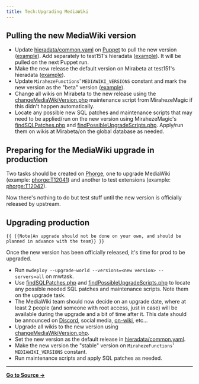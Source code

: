 ```yaml
---
title: Tech:Upgrading MediaWiki
---
```


## Pulling the new MediaWiki version

* Update [hieradata/common.yaml](https://meta.miraheze.org/wiki/github:miraheze/puppet/blob/master/hieradata/common.yaml) on [Puppet](/tech-docs/techpuppet) to pull the new version ([example](https://meta.miraheze.org/wiki/github:miraheze/puppet/blob/706206b92cb428ac4223f829b45289066d4e4b05/hieradata/common.yaml#L11C1-L12C22)). Add separately to test151's hieradata ([example](https://meta.miraheze.org/wiki/github:miraheze/puppet/commit/3034cf5fb05ac1bff0dbe216ee36d24d815ca945)). It will be pulled on the next Puppet run.
* Make the new release the default version on Mirabeta at test151's hieradata ([example](https://meta.miraheze.org/wiki/github:miraheze/puppet/commit/c5b3003c42b156b320db55356d6bc656ad097640)).
* Update `MirahezeFunctions`' `MEDIAWIKI_VERSIONS` constant and mark the new version as the "beta" version ([example](https://meta.miraheze.org/wiki/github:miraheze/mw-config/commit/498f935e7f9b679146f48ecdebd5b684f159899b)).
* Change all wikis on Mirabeta to the new release using the [changeMediaWikiVersion.php](https://meta.miraheze.org/wiki/github:miraheze/MirahezeMagic/blob/master/maintenance/changeMediaWikiVersion.php) maintenance script from MirahezeMagic if this didn't happen automatically.
* Locate any possible new SQL patches and maintenance scripts that may need to be applied/run on the new version using MirahezeMagic's [findSQLPatches.php](https://meta.miraheze.org/wiki/github:miraheze/MirahezeMagic/blob/master/maintenance/findSQLPatches.php) and [findPossibleUpgradeScripts.php](https://meta.miraheze.org/wiki/github:miraheze/MirahezeMagic/blob/master/maintenance/findPossibleUpgradeScripts.php). Apply/run them on wikis at Mirabeta/on the global database as needed.

## Preparing for the MediaWiki upgrade in production

Two tasks should be created on [Phorge](https://meta.miraheze.org/wiki/Phorge), one to upgrade MediaWiki (example: [phorge:T12041](https://meta.miraheze.org/wiki/phorge:T12041)) and another to test extensions (example: [phorge:T12042](https://meta.miraheze.org/wiki/phorge:T12042)).

Now there's nothing to do but test stuff until the new version is officially released by upstream.

## Upgrading production

 `{{ {{Note|An upgrade should not be done on your own, and should be planned in advance with the team}} }}`

Once the new version has been officially released, it's time for prod to be upgraded.

* Run `mwdeploy --upgrade-world --versions=<new version> --servers=all` on mwtask.
* Use [findSQLPatches.php](https://meta.miraheze.org/wiki/github:miraheze/MirahezeMagic/blob/master/maintenance/findSQLPatches.php) and [findPossibleUpgradeScripts.php](https://meta.miraheze.org/wiki/github:miraheze/MirahezeMagic/blob/master/maintenance/findPossibleUpgradeScripts.php) to locate any possible needed SQL patches and maintenance scripts. Note them on the upgrade task.
* The MediaWiki team should now decide on an upgrade date, where at least 2 people (and someone with root access, just in case) will be available during the upgrade and a bit of time after it. This date should be announced on [Discord](https://meta.miraheze.org/wiki/Discord), social media, [on-wiki](/tech-docs/technoticeboard), etc...
* Upgrade all wikis to the new version using [changeMediaWikiVersion.php](https://meta.miraheze.org/wiki/github:miraheze/MirahezeMagic/blob/master/maintenance/changeMediaWikiVersion.php).
* Set the new version as the default release in [hieradata/common.yaml](https://meta.miraheze.org/wiki/github:miraheze/puppet/blob/master/hieradata/common.yaml).
* Make the new version the "stable" version on `MirahezeFunctions`' `MEDIAWIKI_VERSIONS` constant.
* Run maintenance scripts and apply SQL patches as needed.



----
**[Go to Source &rarr;](https://meta.miraheze.org/wiki/Tech:Upgrading_MediaWiki)**